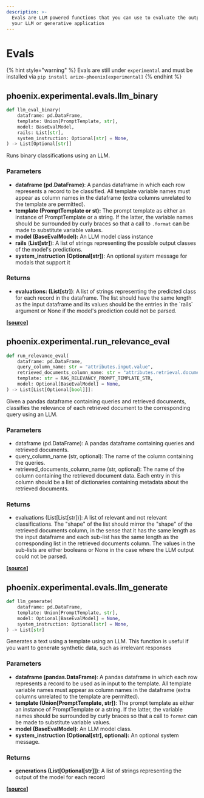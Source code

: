 ```yaml
---
description: >-
  Evals are LLM powered functions that you can use to evaluate the output of
  your LLM or generative application
---
```


# Evals

{% hint style="warning" %}
Evals are still under `experimental` and must be installed via `pip install arize-phoenix[experimental]`
{% endhint %}

## phoenix.experimental.evals.llm\_binary

```python
def llm_eval_binary(
    dataframe: pd.DataFrame,
    template: Union[PromptTemplate, str],
    model: BaseEvalModel,
    rails: List[str],
    system_instruction: Optional[str] = None,
) -> List[Optional[str]]
```

Runs binary classifications using an LLM.

### Parameters

* **dataframe (pd.DataFrame)**: A pandas dataframe in which each row represents a record to be classified. All template variable names must appear as column names in the dataframe (extra columns unrelated to the template are permitted).
* **template (PromptTemplate or st):** The prompt template as either an instance of PromptTemplate or a string. If the latter, the variable names should be surrounded by curly braces so that a call to `.format` can be made to substitute variable values.
* **model (BaseEvalModel):** An LLM model class instance
* **rails** (**List\[str]**): A list of strings representing the possible output classes of the model's predictions.
* **system\_instruction (Optional\[str])**: An optional system message for modals that support it

### Returns

* **evaluations: (List\[str])**: A list of strings representing the predicted class for each record in the dataframe. The list should have the same length as the input dataframe and its values should be the entries in the \`rails\` argument or None if the model's prediction could not be parsed.

**\[**[**source**](https://github.com/Arize-ai/phoenix/blob/main/src/phoenix/experimental/evals/functions/binary.py)**]**

## phoenix.experimental.run\_relevance\_eval

```python
def run_relevance_eval(
    dataframe: pd.DataFrame,
    query_column_name: str = "attributes.input.value",
    retrieved_documents_column_name: str = "attributes.retrieval.documents",
    template: str = RAG_RELEVANCY_PROMPT_TEMPLATE_STR,
    model: Optional[BaseEvalModel] = None,
) -> List[List[Optional[bool]]]:
```

Given a pandas dataframe containing queries and retrieved documents, classifies the relevance of each retrieved document to the corresponding query using an LLM.

### Parameters

* dataframe (pd.DataFrame): A pandas dataframe containing queries and retrieved documents.
* query\_column\_name (str, optional): The name of the column containing the queries.
* retrieved\_documents\_column\_name (str, optional): The name of the column containing the retrieved document data. Each entry in this column should be a list of dictionaries containing metadata about the retrieved documents.

### Returns

* evaluations (List\[List\[str])]: A list of relevant and not relevant classifications. The "shape" of the list should mirror the "shape" of the retrieved documents column, in the sense that it has the same length as the input dataframe and each sub-list has the same length as the corresponding list in the retrieved documents column. The values in the sub-lists are either booleans or None in the case where the LLM output could not be parsed.

**\[**[**source**](https://github.com/Arize-ai/phoenix/blob/main/src/phoenix/experimental/evals/functions/binary.py)**]**

## phoenix.experimental.evals.llm\_generate

```python
def llm_generate(
    dataframe: pd.DataFrame,
    template: Union[PromptTemplate, str],
    model: Optional[BaseEvalModel] = None,
    system_instruction: Optional[str] = None,
) -> List[str]
```

Generates a text using a template using an LLM. This function is useful if you want to generate synthetic data, such as irrelevant responses

### Parameters

* **dataframe (pandas.DataFrame)**: A pandas dataframe in which each row represents a record to be used as in input to the template. All template variable names must appear as column names in the dataframe (extra columns unrelated to the template are permitted).
* **template (Union\[PromptTemplate, str])**: The prompt template as either an instance of PromptTemplate or a string. If the latter, the variable names should be surrounded by curly braces so that a call to `format` can be made to substitute variable values.
* **model (BaseEvalModel)**: An LLM model class.
* **system\_instruction (Optional\[str], optional):** An optional system message.

### Returns

* **generations (List\[Optional\[str]])**: A list of strings representing the output of the model for each record

**\[**[**source**](https://github.com/Arize-ai/phoenix/blob/main/src/phoenix/experimental/evals/functions/generate.py)**]**
